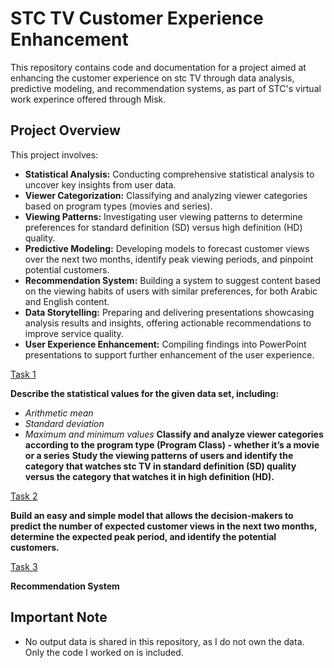 # STC TV Customer Experience Enhancement

This repository contains code and documentation for a project aimed at enhancing the customer experience on stc TV through data analysis, predictive modeling, and recommendation systems, as part of STC's virtual work experince offered through Misk.

## Project Overview

This project involves:

- **Statistical Analysis:** Conducting comprehensive statistical analysis to uncover key insights from user data.
- **Viewer Categorization:** Classifying and analyzing viewer categories based on program types (movies and series).
- **Viewing Patterns:** Investigating user viewing patterns to determine preferences for standard definition (SD) versus high definition (HD) quality.
- **Predictive Modeling:** Developing models to forecast customer views over the next two months, identify peak viewing periods, and pinpoint potential customers.
- **Recommendation System:** Building a system to suggest content based on the viewing habits of users with similar preferences, for both Arabic and English content.
- **Data Storytelling:** Preparing and delivering presentations showcasing analysis results and insights, offering actionable recommendations to improve service quality.
- **User Experience Enhancement:** Compiling findings into PowerPoint presentations to support further enhancement of the user experience.

[Task 1](https://github.com/RinDataz/STC_VirtualWorkExperience/blob/main/Copy_of_RinadHassan_stc_TV_T1.ipynb)

**Describe the statistical values for the given data set, including:**
  - *Arithmetic mean*
  - *Standard deviation*
  - *Maximum and minimum values*
**Classify and analyze viewer categories according to the program type (Program Class) - whether it’s a movie or a series**
**Study the viewing patterns of users and identify the category that watches stc TV in standard definition (SD) quality versus the category that watches it in high definition (HD).**

[Task 2](https://github.com/RinDataz/STC_VirtualWorkExperience/blob/main/Copy_of_RinadHassan_stc_TV_T2.ipynb)

**Build an easy and simple model that allows the decision-makers to predict the number of expected customer views in the next two months, determine the expected peak period, and identify the potential customers.**

[Task 3](https://github.com/RinDataz/STC_VirtualWorkExperience/blob/main/Copy_of_RinadHassan_stc_TV_T3.ipynb)

**Recommendation System**

## Important Note

- No output data is shared in this repository, as I do not own the data. Only the code I worked on is included.
